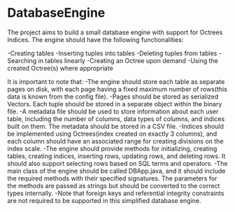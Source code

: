 # DatabaseEngine
The project aims to build a small database engine with support for Octrees Indices. The engine should have the following functionalities:

-Creating tables
-Inserting tuples into tables
-Deleting tuples from tables
-Searching in tables linearly
-Creating an Octree upon demand
-Using the created Octree(s) where appropriate

It is important to note that:
-The engine should store each table as separate pages on disk, with each page having a fixed maximum number of rows(this data is known from the config file). 
-Pages should be stored as serialized Vectors. Each tuple should be stored in a separate object within the binary file.
-A metadata file should be used to store information about each user table, including the number of columns, data types of columns, and indices built on them. The metadata should be stored in a CSV file.
-Indices should be implemented using Octrees(index created on exactly 3 columns), and each column should have an associated range for creating divisions on the index scale.
-The engine should provide methods for initializing, creating tables, creating indices, inserting rows, updating rows, and deleting rows. It should also support selecting rows based on SQL terms and operators.
-The main class of the engine should be called DBApp.java, and it should include the required methods with their specified signatures. The parameters for the methods are passed as strings but should be converted to the correct types internally.
-Note that foreign keys and referential integrity constraints are not required to be supported in this simplified database engine. 

